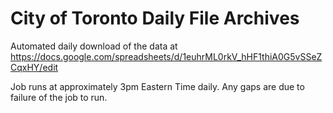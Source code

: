 # City of Toronto Daily File Archives

Automated daily download of the data at https://docs.google.com/spreadsheets/d/1euhrML0rkV_hHF1thiA0G5vSSeZCqxHY/edit

Job runs at approximately 3pm Eastern Time daily.  Any gaps are due to failure
of the job to run.

